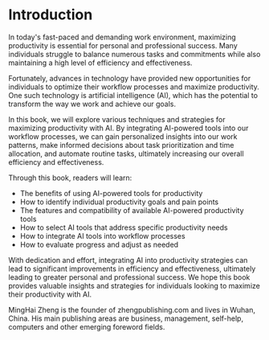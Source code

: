 # Introduction

In today's fast-paced and demanding work environment, maximizing productivity is essential for personal and professional success. Many individuals struggle to balance numerous tasks and commitments while also maintaining a high level of efficiency and effectiveness.

Fortunately, advances in technology have provided new opportunities for individuals to optimize their workflow processes and maximize productivity. One such technology is artificial intelligence (AI), which has the potential to transform the way we work and achieve our goals.

In this book, we will explore various techniques and strategies for maximizing productivity with AI. By integrating AI-powered tools into our workflow processes, we can gain personalized insights into our work patterns, make informed decisions about task prioritization and time allocation, and automate routine tasks, ultimately increasing our overall efficiency and effectiveness.

Through this book, readers will learn:

* The benefits of using AI-powered tools for productivity
* How to identify individual productivity goals and pain points
* The features and compatibility of available AI-powered productivity tools
* How to select AI tools that address specific productivity needs
* How to integrate AI tools into workflow processes
* How to evaluate progress and adjust as needed

With dedication and effort, integrating AI into productivity strategies can lead to significant improvements in efficiency and effectiveness, ultimately leading to greater personal and professional success. We hope this book provides valuable insights and strategies for individuals looking to maximize their productivity with AI.

MingHai Zheng is the founder of zhengpublishing.com and lives in Wuhan, China. His main publishing areas are business, management, self-help, computers and other emerging foreword fields.
